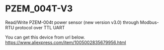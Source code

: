 # PZEM_004T-V3
 Read/Write PZEM-004t power sensor (new version v3.0) through Modbus-RTU protocol over TTL UART

 You can get this device from url below.
 https://www.aliexpress.com/item/1005002835679956.html
